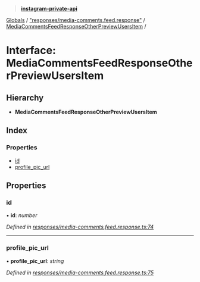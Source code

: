 > **[instagram-private-api](../README.md)**

[Globals](../README.md) / ["responses/media-comments.feed.response"](../modules/_responses_media_comments_feed_response_.md) / [MediaCommentsFeedResponseOtherPreviewUsersItem](_responses_media_comments_feed_response_.mediacommentsfeedresponseotherpreviewusersitem.md) /

# Interface: MediaCommentsFeedResponseOtherPreviewUsersItem

## Hierarchy

* **MediaCommentsFeedResponseOtherPreviewUsersItem**

## Index

### Properties

* [id](_responses_media_comments_feed_response_.mediacommentsfeedresponseotherpreviewusersitem.md#id)
* [profile_pic_url](_responses_media_comments_feed_response_.mediacommentsfeedresponseotherpreviewusersitem.md#profile_pic_url)

## Properties

###  id

• **id**: *number*

*Defined in [responses/media-comments.feed.response.ts:74](https://github.com/dilame/instagram-private-api/blob/173bc62/src/responses/media-comments.feed.response.ts#L74)*

___

###  profile_pic_url

• **profile_pic_url**: *string*

*Defined in [responses/media-comments.feed.response.ts:75](https://github.com/dilame/instagram-private-api/blob/173bc62/src/responses/media-comments.feed.response.ts#L75)*